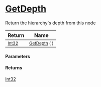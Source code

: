 # [GetDepth](./HierarchyElement-100664054.md)

Return the hierarchy's depth from this node

| Return | Name | 
| --- | --- | 
| <sub>[Int32](https://docs.microsoft.com/en-us/dotnet/api/System.Int32)</sub>| <sub>[GetDepth](./HierarchyElement-100664054.md) (  )</sub>| <br>


#### Parameters

#### Returns
[Int32](https://docs.microsoft.com/en-us/dotnet/api/System.Int32)